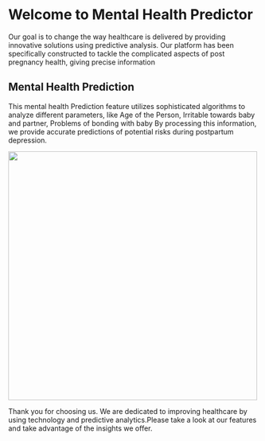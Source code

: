 # Welcome to Mental Health Predictor
Our goal is to change the way healthcare is delivered by providing innovative solutions using predictive analysis. Our platform has been specifically constructed to tackle the complicated aspects of post pregnancy health, giving precise information

## Mental Health Prediction
This mental health Prediction feature utilizes sophisticated algorithms to analyze different parameters, like Age of the Person, Irritable towards baby and partner, Problems of bonding with baby
By processing this information, we provide accurate predictions of potential risks during postpartum depression.

<img src="https://github.com/rm0anand/ppdd/assets/111642624/c19ded96-eb11-40ce-9129-37c42a85ce97" width="500" height="500">

Thank you for choosing us. We are dedicated to improving healthcare by using technology and predictive analytics.Please take a look at our features and take advantage of the insights we offer.


